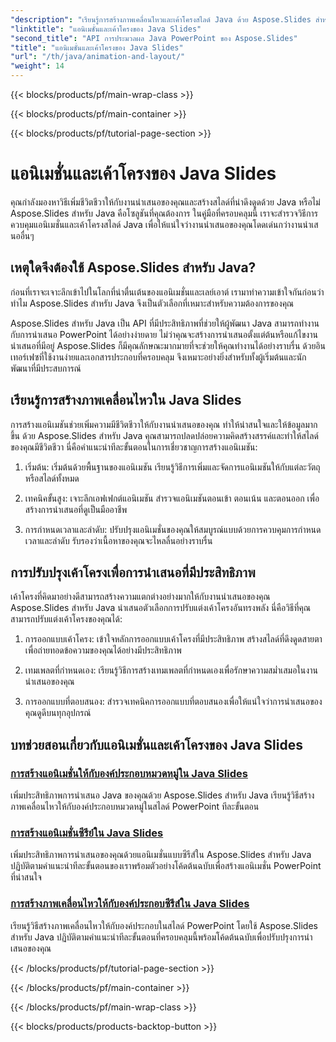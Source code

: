 ```yaml
---
"description": "เรียนรู้การสร้างภาพเคลื่อนไหวและเค้าโครงสไลด์ Java ด้วย Aspose.Slides สำหรับ Java เชี่ยวชาญการนำเสนอแบบโต้ตอบ เจาะลึกการสร้างเนื้อหาแบบไดนามิก"
"linktitle": "แอนิเมชั่นและเค้าโครงของ Java Slides"
"second_title": "API การประมวลผล Java PowerPoint ของ Aspose.Slides"
"title": "แอนิเมชั่นและเค้าโครงของ Java Slides"
"url": "/th/java/animation-and-layout/"
"weight": 14
---
```


{{< blocks/products/pf/main-wrap-class >}}

{{< blocks/products/pf/main-container >}}

{{< blocks/products/pf/tutorial-page-section >}}

# แอนิเมชั่นและเค้าโครงของ Java Slides


คุณกำลังมองหาวิธีเพิ่มชีวิตชีวาให้กับงานนำเสนอของคุณและสร้างสไลด์ที่น่าดึงดูดด้วย Java หรือไม่ Aspose.Slides สำหรับ Java คือโซลูชันที่คุณต้องการ ในคู่มือที่ครอบคลุมนี้ เราจะสำรวจวิธีการควบคุมแอนิเมชั่นและเค้าโครงสไลด์ Java เพื่อให้แน่ใจว่างานนำเสนอของคุณโดดเด่นกว่างานนำเสนออื่นๆ

## เหตุใดจึงต้องใช้ Aspose.Slides สำหรับ Java?
ก่อนที่เราจะเจาะลึกเข้าไปในโลกที่น่าตื่นเต้นของแอนิเมชั่นและเลย์เอาต์ เรามาทำความเข้าใจกันก่อนว่าทำไม Aspose.Slides สำหรับ Java จึงเป็นตัวเลือกที่เหมาะสำหรับความต้องการของคุณ

Aspose.Slides สำหรับ Java เป็น API ที่มีประสิทธิภาพที่ช่วยให้ผู้พัฒนา Java สามารถทำงานกับการนำเสนอ PowerPoint ได้อย่างง่ายดาย ไม่ว่าคุณจะสร้างการนำเสนอตั้งแต่ต้นหรือแก้ไขงานนำเสนอที่มีอยู่ Aspose.Slides ก็มีคุณลักษณะมากมายที่จะช่วยให้คุณทำงานได้อย่างราบรื่น ด้วยอินเทอร์เฟซที่ใช้งานง่ายและเอกสารประกอบที่ครอบคลุม จึงเหมาะอย่างยิ่งสำหรับทั้งผู้เริ่มต้นและนักพัฒนาที่มีประสบการณ์

## เรียนรู้การสร้างภาพเคลื่อนไหวใน Java Slides

การสร้างแอนิเมชันช่วยเพิ่มความมีชีวิตชีวาให้กับงานนำเสนอของคุณ ทำให้น่าสนใจและให้ข้อมูลมากขึ้น ด้วย Aspose.Slides สำหรับ Java คุณสามารถปลดปล่อยความคิดสร้างสรรค์และทำให้สไลด์ของคุณมีชีวิตชีวา นี่คือคำแนะนำทีละขั้นตอนในการเชี่ยวชาญการสร้างแอนิเมชัน:

1. เริ่มต้น: เริ่มต้นด้วยพื้นฐานของแอนิเมชัน เรียนรู้วิธีการเพิ่มและจัดการแอนิเมชันให้กับแต่ละวัตถุหรือสไลด์ทั้งหมด

2. เทคนิคขั้นสูง: เจาะลึกเอฟเฟกต์แอนิเมชัน สำรวจแอนิเมชันตอนเข้า ตอนเน้น และตอนออก เพื่อสร้างการนำเสนอที่ดูเป็นมืออาชีพ

3. การกำหนดเวลาและลำดับ: ปรับปรุงแอนิเมชั่นของคุณให้สมบูรณ์แบบด้วยการควบคุมการกำหนดเวลาและลำดับ รับรองว่าเนื้อหาของคุณจะไหลลื่นอย่างราบรื่น

## การปรับปรุงเค้าโครงเพื่อการนำเสนอที่มีประสิทธิภาพ

เค้าโครงที่คิดมาอย่างดีสามารถสร้างความแตกต่างอย่างมากให้กับงานนำเสนอของคุณ Aspose.Slides สำหรับ Java นำเสนอตัวเลือกการปรับแต่งเค้าโครงอันทรงพลัง นี่คือวิธีที่คุณสามารถปรับแต่งเค้าโครงของคุณได้:

1. การออกแบบเค้าโครง: เข้าใจหลักการออกแบบเค้าโครงที่มีประสิทธิภาพ สร้างสไลด์ที่ดึงดูดสายตาเพื่อถ่ายทอดข้อความของคุณได้อย่างมีประสิทธิภาพ

2. เทมเพลตที่กำหนดเอง: เรียนรู้วิธีการสร้างเทมเพลตที่กำหนดเองเพื่อรักษาความสม่ำเสมอในงานนำเสนอของคุณ

3. การออกแบบที่ตอบสนอง: สำรวจเทคนิคการออกแบบที่ตอบสนองเพื่อให้แน่ใจว่าการนำเสนอของคุณดูดีบนทุกอุปกรณ์

## บทช่วยสอนเกี่ยวกับแอนิเมชั่นและเค้าโครงของ Java Slides
### [การสร้างแอนิเมชั่นให้กับองค์ประกอบหมวดหมู่ใน Java Slides](./animating-categories-elements-java-slides/)
เพิ่มประสิทธิภาพการนำเสนอ Java ของคุณด้วย Aspose.Slides สำหรับ Java เรียนรู้วิธีสร้างภาพเคลื่อนไหวให้กับองค์ประกอบหมวดหมู่ในสไลด์ PowerPoint ทีละขั้นตอน
### [การสร้างแอนิเมชั่นซีรีย์ใน Java Slides](./animating-series-java-slides/)
เพิ่มประสิทธิภาพการนำเสนอของคุณด้วยแอนิเมชั่นแบบซีรีส์ใน Aspose.Slides สำหรับ Java ปฏิบัติตามคำแนะนำทีละขั้นตอนของเราพร้อมตัวอย่างโค้ดต้นฉบับเพื่อสร้างแอนิเมชั่น PowerPoint ที่น่าสนใจ
### [การสร้างภาพเคลื่อนไหวให้กับองค์ประกอบซีรีส์ใน Java Slides](./animating-series-elements-java-slides/)
เรียนรู้วิธีสร้างภาพเคลื่อนไหวให้กับองค์ประกอบในสไลด์ PowerPoint โดยใช้ Aspose.Slides สำหรับ Java ปฏิบัติตามคำแนะนำทีละขั้นตอนที่ครอบคลุมนี้พร้อมโค้ดต้นฉบับเพื่อปรับปรุงการนำเสนอของคุณ

{{< /blocks/products/pf/tutorial-page-section >}}

{{< /blocks/products/pf/main-container >}}

{{< /blocks/products/pf/main-wrap-class >}}

{{< blocks/products/products-backtop-button >}}